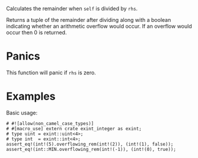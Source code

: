 Calculates the remainder when `self` is divided by `rhs`.

Returns a tuple of the remainder after dividing along with a boolean indicating
whether an arithmetic overflow would occur. If an overflow would occur then 0 is
returned.

# Panics

This function will panic if `rhs` is zero.

# Examples

Basic usage:

```
# #![allow(non_camel_case_types)]
# #[macro_use] extern crate exint_integer as exint;
# type uint = exint::uint<4>;
# type int  = exint::int<4>;
assert_eq!(int!(5).overflowing_rem(int!(2)), (int!(1), false));
assert_eq!(int::MIN.overflowing_rem(int!(-1)), (int!(0), true));
```
